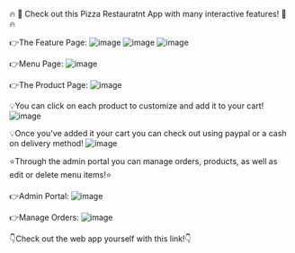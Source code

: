 🔥 🍕 Check out this Pizza Restauratnt App with many interactive features! 🍕 🔥

👉The Feature Page:
![image](https://github.com/HindCodes/restaurant/assets/121991962/91671b8b-6761-4bd1-9b42-73128e4941eb)
![image](https://github.com/HindCodes/restaurant/assets/121991962/5f0405fe-eb32-44fb-b293-266580af4e8f)
![image](https://github.com/HindCodes/restaurant/assets/121991962/3b0a2b4d-fae9-4ccd-b4ea-45d374afbf76)


👉Menu Page:
![image](https://github.com/HindCodes/restaurant/assets/121991962/88a509d0-916b-4215-8528-fbb396079b7d)


👉The Product Page:
![image](https://github.com/HindCodes/restaurant/assets/121991962/8c43a5e1-69e9-43c7-b008-531ce9ba8f14)


💡You can click on each product to customize and add it to your cart!
![image](https://github.com/HindCodes/restaurant/assets/121991962/8d7e19d2-5b45-45a7-bad0-662a2dda754b)


💡Once you've added it your cart you can check out using paypal or a cash on delivery method!
![image](https://github.com/HindCodes/restaurant/assets/121991962/89c1ab96-e908-4373-8949-2c22c01059de)


⭐️Through the admin portal you can manage orders, products, as well as edit or delete menu items!⭐️


👉Admin Portal:
![image](https://github.com/HindCodes/restaurant/assets/121991962/66502489-9d40-4520-961a-3c82955d5415)


👉Manage Orders:
![image](https://github.com/HindCodes/restaurant/assets/121991962/045c019e-f71e-4563-8394-aff089d96d5d)


👇Check out the web app yourself with this link!👇
